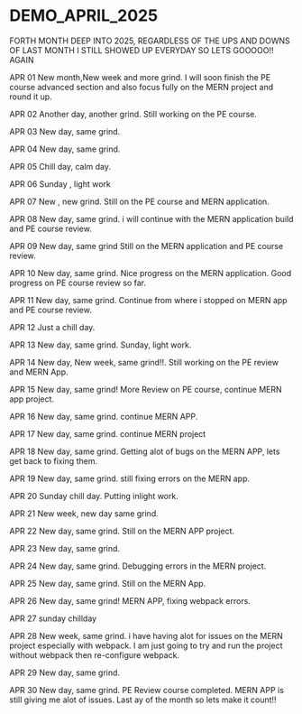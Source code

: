   # DEMO_APRIL_2025
FORTH MONTH DEEP INTO 2025, REGARDLESS OF THE UPS AND DOWNS OF LAST MONTH I STILL SHOWED UP EVERYDAY SO LETS GOOOOO!! AGAIN

APR 01
New month,New week and more grind.
I will soon finish the PE course advanced section and also focus fully on the MERN project and round it up.

APR 02
Another day, another grind.
Still working on the PE course.

APR 03
New day, same grind.

APR 04
New day, same grind.

APR 05
Chill day, calm day.

APR 06
Sunday , light work

APR 07
New , new grind.
Still on the PE course and MERN application.

APR 08
New day, same grind.
i will continue with the MERN application build and PE course review.

APR 09
New day, same grind
Still on the MERN application and PE course review.

APR 10
New day, same grind.
Nice progress on the MERN application.
Good progress on PE course review so far.

APR 11
New day, same grind.
Continue from where i stopped on MERN app and PE course review.

APR 12
Just a chill day.

APR 13
New day, same grind.
Sunday, light work.

APR 14
New day, New week, same grind!!.
Still working on the PE review and MERN App.

APR 15
New day, same grind!
More Review on PE course, continue MERN app project.

APR 16
New day, same grind.
continue MERN APP.

APR 17
New day, same grind.
continue MERN project

APR 18
New day, same grind.
Getting alot of bugs on the MERN APP, lets get back to fixing them.

APR 19
New day, same grind.
still fixing errors on the MERN app.

APR 20
Sunday chill day.
Putting inlight work.

APR 21
New week, new day same grind.

APR 22
New day, same grind.
Still on the MERN APP project.

APR 23
New day, same grind.

APR 24
New day, same grind.
Debugging errors in the MERN project.

APR 25
New day, same grind.
Still on the MERN App.

APR 26
New day, same grind!
MERN APP, fixing webpack errors.

APR 27
sunday chillday

APR 28
New week, same grind.
i have having alot for issues on the MERN project especially with webpack.
I am just going to try and run the project without webpack then re-configure webpack.

APR 29
New day, same grind.

APR 30
New day, same grind.
PE Review course completed.
MERN APP is still giving me alot of issues.
Last ay of the month so lets make it count!! 

